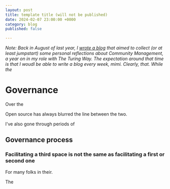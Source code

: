 ```yaml
---
layout: post
title: template title (will not be published)
date: 2024-02-07 23:00:00 +0000
category: blog
published: false

---
```


_Note: Back in August of last year, I [wrote a blog]() that aimed to collect (or at least jumpstart) some personal reflections about Community Management, a year on in my role with The Turing Way. The expectation around that time is that I woudl be able to write a blog every week, mimi. Clearly, that. While the_


# Governance

Over the

Open source has always blurred the line between the two. 

I've also gone through periods of

## Governance process



### Facilitating a third space is not the same as facilitating a first or second one

For many folks in their.

The 